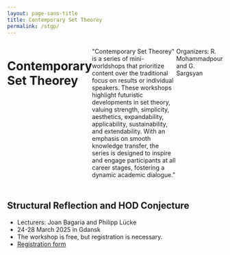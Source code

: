```yaml
---
layout: page-sans-title
title: Contemporary Set Theorey
permalink: /stgp/
---
```


<div style="display: flex; align-items: flex-start;">
    <h1>Contemporary Set Theorey</h1>
    <p>"Contemporary Set Theorey" is a series of mini-worldshops that prioritize content over the traditional focus 
      on results or individual speakers. These workshops highlight futuristic developments in set theory, valuing strength, simplicity, 
      aesthetics, expandability, applicability, sustainability, and extendability. With an emphasis on smooth knowledge transfer, the series is
      designed to inspire and engage participants at all career stages, fostering a dynamic academic dialogue.”</p>
 <p>Organizers: R. Mohammadpour and G. Sargsyan</p>
</div>
<br/>

<h2 style="margin-top: 20px;">Structural Reflection and HOD Conjecture</h2>
<ul>
  <li>
    Lecturers: Joan Bagaria and Philipp Lücke  
  <li>
   24-28 March 2025 in Gdansk
      <li>
       The workshop is free, but registration is necessary.    
                <li>
          <a href="https://docs.google.com/forms/d/e/1FAIpQLSehPUjhHIVgtDXMM3KUZnlh08NxpiVARwUWVBTaCVdMCCmOmQ/viewform?usp=header"> Registration form </a> 
          </li>
    <ul> 
